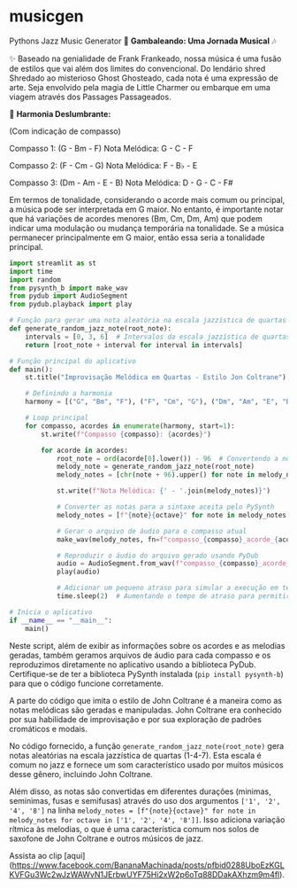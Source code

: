 # musicgen
Pythons Jazz Music Generator
🎸 **Gambaleando: Uma Jornada Musical** 🎶

✨ Baseado na genialidade de Frank Frankeado, nossa música é uma fusão de estilos que vai além dos limites do convencional. Do lendário shred Shredado ao misterioso Ghost Ghosteado, cada nota é uma expressão de arte. Seja envolvido pela magia de Little Charmer ou embarque em uma viagem através dos Passages Passageados.

🎵 **Harmonia Deslumbrante:**

(Com indicação de compasso)

Compasso 1: (G - Bm - F)
Nota Melódica: G - C - F

Compasso 2: (F - Cm - G)
Nota Melódica: F - B♭ - E

Compasso 3: (Dm - Am - E - B)
Nota Melódica: D - G - C - F#

Em termos de tonalidade, considerando o acorde mais comum ou principal, a música pode ser interpretada em G maior. No entanto, é importante notar que há variações de acordes menores (Bm, Cm, Dm, Am) que podem indicar uma modulação ou mudança temporária na tonalidade. Se a música permanecer principalmente em G maior, então essa seria a tonalidade principal.

```python
import streamlit as st
import time
import random
from pysynth_b import make_wav
from pydub import AudioSegment
from pydub.playback import play

# Função para gerar uma nota aleatória na escala jazzística de quartas (1-4-7)
def generate_random_jazz_note(root_note):
    intervals = [0, 3, 6]  # Intervalos da escala jazzística de quartas
    return [root_note + interval for interval in intervals]

# Função principal do aplicativo
def main():
    st.title("Improvisação Melódica em Quartas - Estilo Jon Coltrane")

    # Definindo a harmonia
    harmony = [("G", "Bm", "F"), ("F", "Cm", "G"), ("Dm", "Am", "E", "B")]

    # Loop principal
    for compasso, acordes in enumerate(harmony, start=1):
        st.write(f"Compasso {compasso}: {acordes}")

        for acorde in acordes:
            root_note = ord(acorde[0].lower()) - 96  # Convertendo a nota para um número (A=1, B=2, ..., G=7)
            melody_note = generate_random_jazz_note(root_note)
            melody_notes = [chr(note + 96).upper() for note in melody_note]

            st.write(f"Nota Melódica: {' - '.join(melody_notes)}")

            # Converter as notas para a sintaxe aceita pelo PySynth
            melody_notes = [f"{note}{octave}" for note in melody_notes for octave in ['1', '2', '4', '8']]

            # Gerar o arquivo de áudio para o compasso atual
            make_wav(melody_notes, fn=f"compasso_{compasso}_acorde_{acorde}.wav", leg_stac=50)

            # Reproduzir o áudio do arquivo gerado usando PyDub
            audio = AudioSegment.from_wav(f"compasso_{compasso}_acorde_{acorde}.wav")
            play(audio)

            # Adicionar um pequeno atraso para simular a execução em tempo real
            time.sleep(2)  # Aumentando o tempo de atraso para permitir a reprodução completa do áudio

# Inicia o aplicativo
if __name__ == "__main__":
    main()
```

Neste script, além de exibir as informações sobre os acordes e as melodias geradas, também geramos arquivos de áudio para cada compasso e os reproduzimos diretamente no aplicativo usando a biblioteca PyDub. Certifique-se de ter a biblioteca PySynth instalada (`pip install pysynth-b`) para que o código funcione corretamente.


A parte do código que imita o estilo de John Coltrane é a maneira como as notas melódicas são geradas e manipuladas. John Coltrane era conhecido por sua habilidade de improvisação e por sua exploração de padrões cromáticos e modais. 

No código fornecido, a função `generate_random_jazz_note(root_note)` gera notas aleatórias na escala jazzística de quartas (1-4-7). Esta escala é comum no jazz e fornece um som característico usado por muitos músicos desse gênero, incluindo John Coltrane.

Além disso, as notas são convertidas em diferentes durações (minimas, seminimas, fusas e semifusas) através do uso dos argumentos `['1', '2', '4', '8']` na linha `melody_notes = [f"{note}{octave}" for note in melody_notes for octave in ['1', '2', '4', '8']]`. Isso adiciona variação rítmica às melodias, o que é uma característica comum nos solos de saxofone de John Coltrane e outros músicos de jazz.

Assista ao clip
[aqui]
(https://www.facebook.com/BananaMachinada/posts/pfbid0288UboEzKGLKVFGu3Wc2wJzWAWvN1JErbwUYF75Hi2xW2p6oTq88DDakAXhzm9m4fl).

